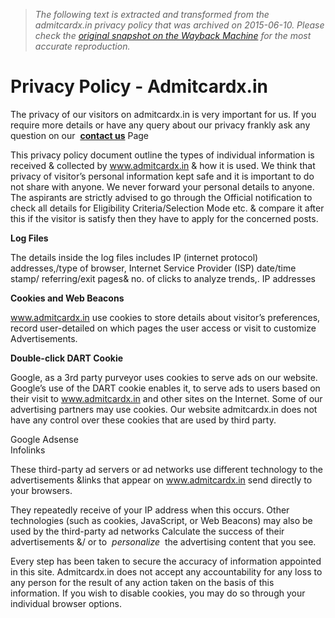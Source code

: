 > *The following text is extracted and transformed from the admitcardx.in privacy policy that was archived on 2015-06-10. Please check the [original snapshot on the Wayback Machine](https://web.archive.org/web/20150610045140id_/http%3A//admitcardx.in/privacy-policy) for the most accurate reproduction.*

# Privacy Policy - Admitcardx.in

The privacy of our visitors on admitcardx.in is very important for us. If you require more details or have any query about our privacy frankly ask any question on our  **[contact us](http://admitcardx.in/contact-us/)** Page

This privacy policy document outline the types of individual information is received & collected by www.admitcardx.in & how it is used. We think that privacy of visitor’s personal information kept safe and it is important to do not share with anyone. We never forward your personal details to anyone. The aspirants are strictly advised to go through the Official notification to check all details for Eligibility Criteria/Selection Mode etc. & compare it after this if the visitor is satisfy then they have to apply for the concerned posts.

**Log Files**

The details inside the log files includes IP (internet protocol) addresses,/type of browser, Internet Service Provider (ISP) date/time stamp/ referring/exit pages& no. of clicks to analyze trends,. IP addresses

**Cookies and Web Beacons**

www.admitcardx.in use cookies to store details about visitor’s preferences, record user-detailed on which pages the user access or visit to customize Advertisements.

**Double-click DART Cookie**

Google, as a 3rd party purveyor uses cookies to serve ads on our website. Google’s use of the DART cookie enables it, to serve ads to users based on their visit to www.admitcardx.in and other sites on the Internet. Some of our advertising partners may use cookies. Our website admitcardx.in does not have any control over these cookies that are used by third party.

Google Adsense  
Infolinks

These third-party ad servers or ad networks use different technology to the advertisements &links that appear on www.admitcardx.in send directly to your browsers.

They repeatedly receive of your IP address when this occurs. Other technologies (such as cookies, JavaScript, or Web Beacons) may also be used by the third-party ad networks Calculate the success of their advertisements &/ or to  _personalize_  the advertising content that you see.

Every step has been taken to secure the accuracy of information appointed in this site. Admitcardx.in does not accept any accountability for any loss to any person for the result of any action taken on the basis of this information. If you wish to disable cookies, you may do so through your individual browser options.
